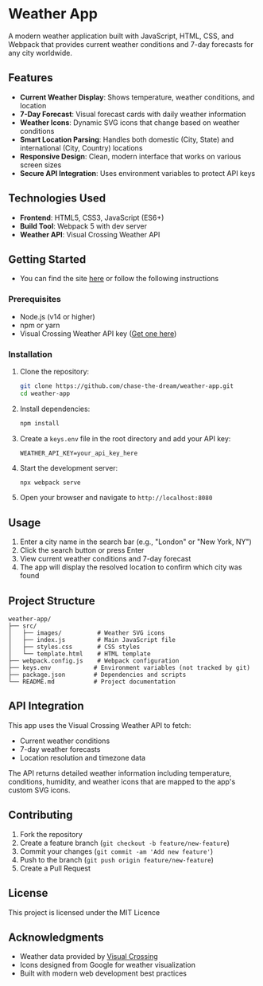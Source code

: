 # Weather App

A modern weather application built with JavaScript, HTML, CSS, and Webpack that provides current weather conditions and 7-day forecasts for any city worldwide.

## Features

- **Current Weather Display**: Shows temperature, weather conditions, and location
- **7-Day Forecast**: Visual forecast cards with daily weather information
- **Weather Icons**: Dynamic SVG icons that change based on weather conditions
- **Smart Location Parsing**: Handles both domestic (City, State) and international (City, Country) locations
- **Responsive Design**: Clean, modern interface that works on various screen sizes
- **Secure API Integration**: Uses environment variables to protect API keys

## Technologies Used

- **Frontend**: HTML5, CSS3, JavaScript (ES6+)
- **Build Tool**: Webpack 5 with dev server
- **Weather API**: Visual Crossing Weather API

## Getting Started

- You can find the site [here](https://chase-the-dream.github.io/weather-app/) or follow the following instructions

### Prerequisites

- Node.js (v14 or higher)
- npm or yarn
- Visual Crossing Weather API key ([Get one here](https://www.visualcrossing.com/weather-api))

### Installation

1. Clone the repository:
   ```bash
   git clone https://github.com/chase-the-dream/weather-app.git
   cd weather-app
   ```

2. Install dependencies:
   ```bash
   npm install
   ```

3. Create a `keys.env` file in the root directory and add your API key:
   ```
   WEATHER_API_KEY=your_api_key_here
   ```

4. Start the development server:
   ```bash
   npx webpack serve
   ```

5. Open your browser and navigate to `http://localhost:8080`

## Usage

1. Enter a city name in the search bar (e.g., "London" or "New York, NY")
2. Click the search button or press Enter
3. View current weather conditions and 7-day forecast
4. The app will display the resolved location to confirm which city was found

## Project Structure

```
weather-app/
├── src/
│   ├── images/          # Weather SVG icons
│   ├── index.js         # Main JavaScript file
│   ├── styles.css       # CSS styles
│   └── template.html    # HTML template
├── webpack.config.js    # Webpack configuration
├── keys.env            # Environment variables (not tracked by git)
├── package.json        # Dependencies and scripts
└── README.md           # Project documentation
```

## API Integration

This app uses the Visual Crossing Weather API to fetch:
- Current weather conditions
- 7-day weather forecasts
- Location resolution and timezone data

The API returns detailed weather information including temperature, conditions, humidity, and weather icons that are mapped to the app's custom SVG icons.

## Contributing

1. Fork the repository
2. Create a feature branch (`git checkout -b feature/new-feature`)
3. Commit your changes (`git commit -am 'Add new feature'`)
4. Push to the branch (`git push origin feature/new-feature`)
5. Create a Pull Request

## License

This project is licensed under the MIT Licence

## Acknowledgments

- Weather data provided by [Visual Crossing](https://www.visualcrossing.com/)
- Icons designed from Google for weather visualization
- Built with modern web development best practices
